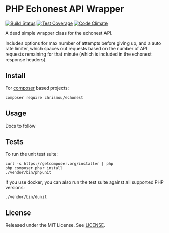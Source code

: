 # PHP Echonest API Wrapper

[![Build Status](https://travis-ci.org/chrismou/php-echonest-wrapper.svg?branch=master)](https://travis-ci.org/chrismou/php-echonest-wrapper)
[![Test Coverage](https://codeclimate.com/github/chrismou/php-echonest-wrapper/badges/coverage.svg)](https://codeclimate.com/github/chrismou/php-echonest-wrapper/coverage)
[![Code Climate](https://codeclimate.com/github/chrismou/php-echonest-wrapper/badges/gpa.svg)](https://codeclimate.com/github/chrismou/php-echonest-wrapper)

A dead simple wrapper class for the echonest API.

Includes options for max number of attempts before giving up, and a auto rate limiter, which spaces out requests based 
on the number of API requests remaining for that minute (which is included in the echonest response headers).

## Install

For [composer](http://getcomposer.org) based projects:

```
composer require chrismou/echonest
```

## Usage

Docs to follow

## Tests

To run the unit test suite:

```
curl -s https://getcomposer.org/installer | php
php composer.phar install
./vendor/bin/phpunit
```

If you use docker, you can also run the test suite against all supported PHP versions:
```
./vendor/bin/dunit
```

## License

Released under the MIT License. See [LICENSE](LICENSE.md).
